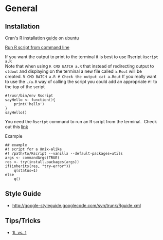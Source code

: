 # General #

## Installation ##

Cran's R installation [guide](https://cran.r-project.org/bin/linux/ubuntu/README) on ubuntu

[Run R script from command line](http://stackoverflow.com/questions/18306362/run-r-script-from-command-line) 

If you want the output to print to the terminal it is best to use Rscript `Rscript a.R`  
Note that when using `R CMD BATCH a.R` that instead of redirecting output to `stdout` and displaying on the terminal a new file called `a.Rout` will be created.
```R CMD BATCH a.R # Check the output cat a.Rout```
If you really want to use the `./a.R` way of calling the script you could add an appropriate `#!` to the top of the script
```
#!/usr/bin/env Rscript 
sayHello <- function(){ 
	print('hello') 
} 
sayHello() 
```

You need the `Rscript` command to run an R script from the terminal. 
Check out this [link](http://stat.ethz.ch/R-manual/R-devel/library/utils/html/Rscript.html)  

Example 
``` 
## example 
#! script for a Unix-alike 
#! /path/to/Rscript --vanilla --default-packages=utils 
args <- commandArgs(TRUE) 
res <- try(install.packages(args)) 
if(inherits(res, "try-error")) 
	q(status=1) 
else 
	q()
```
## Style Guide ##

* http://google-styleguide.googlecode.com/svn/trunk/Rguide.xml

## Tips/Tricks ##

* [1L vs. 1](http://stackoverflow.com/questions/7014387/whats-the-difference-between-1l-and-1)
